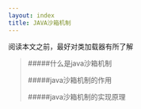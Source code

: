 ```yaml
---
layout: index
title: JAVA沙箱机制
---
```

阅读本文之前，最好对类加载器有所了解
>#####什么是java沙箱机制
>
>#####java沙箱机制的作用
>
>#####java沙箱机制的实现原理